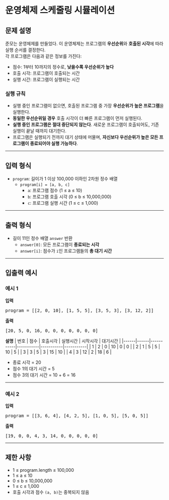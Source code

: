 # 운영체제 스케줄링 시뮬레이션

## 문제 설명

준모는 운영체제를 만들었다. 이 운영체제는 프로그램의 **우선순위**와 **호출된 시각**에 따라 실행 순서를 결정한다.  
각 프로그램은 다음과 같은 정보를 가진다:

- 점수: 1부터 10까지의 정수로, **낮을수록 우선순위가 높다**
- 호출 시각: 프로그램이 호출되는 시간
- 실행 시간: 프로그램이 실행되는 시간

### 실행 규칙

- 실행 중인 프로그램이 없으면, 호출된 프로그램 중 가장 **우선순위가 높은 프로그램**을 실행한다.
- **동일한 우선순위일 경우** 호출 시각이 더 빠른 프로그램이 먼저 실행된다.
- **실행 중인 프로그램은 절대 중단되지 않는다**. 새로운 프로그램이 호출되어도, 기존 실행이 끝날 때까지 대기한다.
- 프로그램은 실행되기 전까지 대기 상태에 머물며, **자신보다 우선순위가 높은 모든 프로그램이 종료되어야 실행 가능하다**.

---

## 입력 형식

- `program`: 길이가 1 이상 100,000 이하인 2차원 정수 배열  
  - `program[i] = [a, b, c]`  
    - `a`: 프로그램 점수 (1 ≤ a ≤ 10)  
    - `b`: 프로그램 호출 시각 (0 ≤ b ≤ 10,000,000)  
    - `c`: 프로그램 실행 시간 (1 ≤ c ≤ 1,000)  

---

## 출력 형식

- 길이 11인 정수 배열 `answer` 반환  
  - `answer[0]`: 모든 프로그램이 **종료되는 시각**  
  - `answer[i]`: 점수가 `i`인 프로그램들의 **총 대기 시간**  

---

## 입출력 예시

### 예시 1

**입력**
<pre>program = [[2, 0, 10], [1, 5, 5], [3, 5, 3], [3, 12, 2]]</pre>


**출력**
<pre>[20, 5, 0, 16, 0, 0, 0, 0, 0, 0, 0]</pre>

**설명**
| 번호 | 점수 | 호출시각 | 실행시간 | 시작시각 | 대기시간 |
|------|------|-----------|-----------|-----------|-----------|
| 1    | 2    | 0         | 10        | 0         | 0         |
| 2    | 1    | 5         | 5         | 10        | 5         |
| 3    | 3    | 5         | 3         | 15        | 10        |
| 4    | 3    | 12        | 2         | 18        | 6         |

- 종료 시각 = 20  
- 점수 1의 대기 시간 = 5  
- 점수 3의 대기 시간 = 10 + 6 = 16

---

### 예시 2

**입력**
<pre>program = [[3, 6, 4], [4, 2, 5], [1, 0, 5], [5, 0, 5]]</pre>

**출력**
<pre>[19, 0, 0, 4, 3, 14, 0, 0, 0, 0, 0]</pre>

---

## 제한 사항

- 1 ≤ program.length ≤ 100,000  
- 1 ≤ a ≤ 10  
- 0 ≤ b ≤ 10,000,000  
- 1 ≤ c ≤ 1,000  
- 호출 시각과 점수 `(a, b)`는 중복되지 않음  